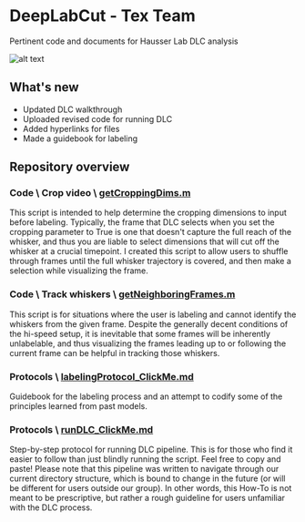 # DeepLabCut - Tex Team
Pertinent code and documents for Hausser Lab DLC analysis

  ![alt text](https://pouch.jumpshare.com/preview/kkTqVaAUz4uHM7tu6KpKpxkbJg6ejO0dknNShcUkOU4LPFeE_cx4MKnHtk4pSvO7V8XUwix4sCliAF3y3w7PmRA1jQB_zmxltR5bgJ1-nls)

## What's new
- Updated DLC walkthrough
- Uploaded revised code for running DLC   
- Added hyperlinks for files
- Made a guidebook for labeling


## Repository overview

### Code \ Crop video \ [getCroppingDims.m](https://github.com/sachaker/deeplabcut_texteam/blob/master/Code/Crop%20video/getCroppingDims.m) 
This script is intended to help determine the cropping dimensions to input before labeling.
Typically, the frame that DLC selects when you set the cropping parameter to True is one that doesn't capture the full reach of the whisker, and thus you are liable to select dimensions that will cut off the whisker at a crucial timepoint. I created this script to allow users to shuffle through frames until the full whisker trajectory is covered, and then make a selection while visualizing the frame. 

### Code \ Track whiskers \ [getNeighboringFrames.m](https://github.com/sachaker/deeplabcut_texteam/blob/master/Code/Track%20whiskers/getNeighboringFrames.m) 
This script is for situations where the user is labeling and cannot identify the whiskers from the given frame.
Despite the generally decent conditions of the hi-speed setup, it is inevitable that some frames will be inherently unlabelable, and thus visualizing the frames leading up to or following the current frame can be helpful in tracking those whiskers.

### Protocols \ [labelingProtocol_ClickMe.md](https://github.com/sachaker/deeplabcut_texteam/tree/master/Protocols/labelingProtocol_ClickMe.md)
Guidebook for the labeling process and an attempt to codify some of the principles learned from past models.

### Protocols \ [runDLC_ClickMe.md](https://github.com/sachaker/deeplabcut_texteam/tree/master/Protocols/runDLC_ClickMe.md)
Step-by-step protocol for running DLC pipeline.
This is for those who find it easier to follow than just blindly running the script. Feel free to copy and paste! Please note that this pipeline was written to navigate through our current directory structure, which is bound to change in the future (or will be different for users outside our group). In other words, this How-To is not meant to be prescriptive, but rather a rough guideline for users unfamiliar with the DLC process.
